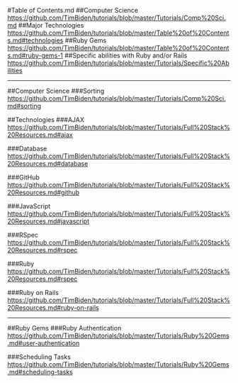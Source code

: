 #Table of Contents.md
##Computer Science
https://github.com/TimBiden/tutorials/blob/master/Tutorials/Comp%20Sci.md
##Major Technologies
https://github.com/TimBiden/tutorials/blob/master/Table%20of%20Contents.md#technologies
##Ruby Gems
https://github.com/TimBiden/tutorials/blob/master/Table%20of%20Contents.md#ruby-gems-1
##Specific abilities with Ruby and/or Rails
https://github.com/TimBiden/tutorials/blob/master/Tutorials/Specific%20Abilities

-----
##Computer Science
###Sorting
https://github.com/TimBiden/tutorials/blob/master/Tutorials/Comp%20Sci.md#sorting

##Technologies
###AJAX
https://github.com/TimBiden/tutorials/blob/master/Tutorials/Full%20Stack%20Resources.md#ajax

###Database
https://github.com/TimBiden/tutorials/blob/master/Tutorials/Full%20Stack%20Resources.md#database

###GitHub
https://github.com/TimBiden/tutorials/blob/master/Tutorials/Full%20Stack%20Resources.md#github

###JavaScript
https://github.com/TimBiden/tutorials/blob/master/Tutorials/Full%20Stack%20Resources.md#javascript

###RSpec
https://github.com/TimBiden/tutorials/blob/master/Tutorials/Full%20Stack%20Resources.md#rspec

###Ruby
https://github.com/TimBiden/tutorials/blob/master/Tutorials/Full%20Stack%20Resources.md#rspec

###Ruby on Rails
https://github.com/TimBiden/tutorials/blob/master/Tutorials/Full%20Stack%20Resources.md#ruby-on-rails

-----

##Ruby Gems
###Ruby Authentication
https://github.com/TimBiden/tutorials/blob/master/Tutorials/Ruby%20Gems.md#user-authentication

###Scheduling Tasks
https://github.com/TimBiden/tutorials/blob/master/Tutorials/Ruby%20Gems.md#scheduling-tasks
